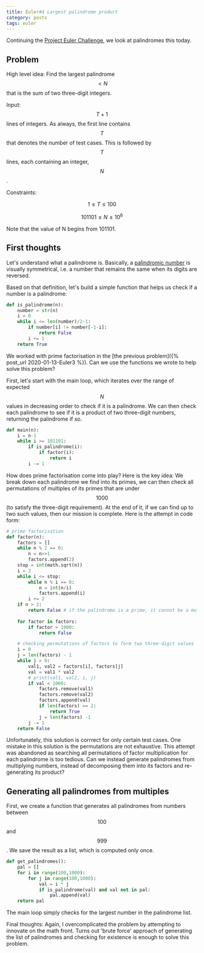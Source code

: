 ```yaml
---
title: Euler#4 Largest palindrome product
category: posts
tags: euler
---
```


Continuing the [Project Euler Challenge](https://projecteuler.net/), we look at palindromes this today.

## Problem
High level idea: Find the largest palindrome $$<N$$ that is the sum of two three-digit integers.

Input: $$T+1$$ lines of integers. As always, the first line contains $$T$$ that denotes the number of test cases. This is followed by $$T$$ lines, each containing an integer, $$N$$.

Constraints:

$$1 \leq T \leq 100$$

$$101101 \leq N \leq 10^6$$

Note that the value of N begins from 101101.

## First thoughts
Let's understand what a palindrome is. Basically, a [palindromic number](https://en.wikipedia.org/wiki/Palindromic_number) is visually symmetrical, i.e. a number that remains the same when its digits are reversed.

Based on that definition, let's build a simple function that helps us check if a number is a palindrome:

```python
def is_palindrome(n):
    number = str(n)
    i = 0
    while i <= len(number)/2-1:
        if number[i] != number[-1-i]:
            return False
        i += 1
    return True
```

We worked with prime factorisation in the [the previous problem]({% post_url 2020-01-13-Euler3 %}). Can we use the functions we wrote to help solve this problem?

First, let's start with the main loop, which iterates over the range of expected $$N$$ values in decreasing order to check if it is a palindrome. We can then check each palindrome to see if it is a product of two three-digit numbers, returning the palindrome if so.

```python
def main(n):
    i = n-1
    while i >= 101101:
        if is_palindrome(i):
            if factor(i):
                return i
        i -= 1
```

How does prime factorisation come into play? Here is the key idea: We break down each palindrome we find into its primes, we can then check all permutations of multiples of its primes that are under $$1000$$ (to satisfy the three-digit requirement). At the end of it, if we can find up to two such values, then our mission is complete. Here is the attempt in code form:

```python
# prime factorisation
def factor(n):
    factors = []
    while n % 2 == 0:
        n = n>>1
        factors.append(2)
    stop = int(math.sqrt(n))
    i = 3
    while i <= stop:
        while n % i == 0:
            n = int(n/i)
            factors.append(i)
        i += 2
    if n > 2:
        return False # if the palindrome is a prime, it cannot be a multiple of three-digit numbers
        
    for factor in factors:
        if factor > 1000:
            return False

    # checking permutations of factors to form two three-digit values
    i = 0
    j = len(factors) - 1
    while j > 0:
        val1, val2 = factors[i], factors[j]
        val = val1 * val2
        # print(val1, val2, i, j)
        if val < 1000:
            factors.remove(val1)
            factors.remove(val2)
            factors.append(val)
            if len(factors) == 2:
                return True
            j = len(factors) -1
        j -= 1
    return False
```
Unfortunately, this solution is corrrect for only certain test cases. One mistake in this solution is the permutations are not exhaustive. This attempt was abandoned as searching all permutations of factor multiplication for each palindrome is too tedious. Can we instead generate palindromes from multiplying numbers, instead of decomposing them into its factors and re-generating its product?

## Generating all palindromes from multiples
First, we create a function that generates all palindromes from numbers between $$100$$ and $$999$$. We save the result as a list, which is computed only once.

```python
def get_palindromes():
    pal = []
    for i in range(100,1000):
        for j in range(100,1000):
            val = i * j
            if is_palindrome(val) and val not in pal:
                pal.append(val)
    return pal
```

The main loop simply checks for the largest number in the palindrome list.

Final thoughts: Again, I overcomplicated the problem by attempting to innovate on the math front. Turns out 'brute force' approach of generating the list of palindromes and checking for existence is enough to solve this problem.

